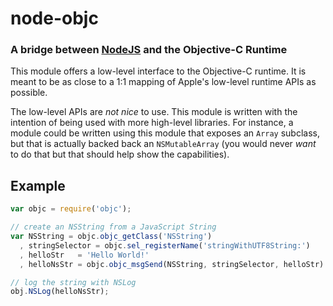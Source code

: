 node-objc
=========
### A bridge between [NodeJS][] and the Objective-C Runtime


This module offers a low-level interface to the Objective-C runtime. It is
meant to be as close to a 1:1 mapping of Apple's low-level runtime APIs as
possible.

The low-level APIs are _not nice_ to use. This module is written with the
intention of being used with more high-level libraries. For instance, a module
could be written using this module that exposes an `Array` subclass, but
that is actually backed back an `NSMutableArray` (you would never _want_ to do
that but that should help show the capabilities).


Example
-------

``` javascript
var objc = require('objc');

// create an NSString from a JavaScript String
var NSString = objc.objc_getClass('NSString')
  , stringSelector = objc.sel_registerName('stringWithUTF8String:')
  , helloStr   = 'Hello World!'
  , helloNsStr = objc.objc_msgSend(NSString, stringSelector, helloStr)

// log the string with NSLog
obj.NSLog(helloNsStr);
```

[NodeJS]: http://nodejs.org

